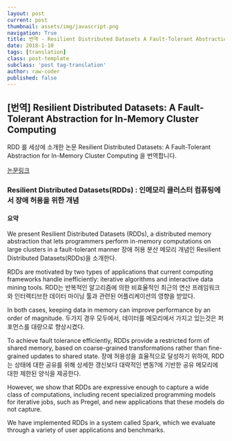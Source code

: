 ```yaml
---
layout: post
current: post
thumbnail: assets/img/javascript.png
navigation: True
title: 번역 - Resilient Distributed Datasets A Fault-Tolerant Abstraction for In-Memory Cluster Computing
date: 2018-1-10
tags: [translation]
class: post-template
subclass: 'post tag-translation'
author: raw-coder
published: false
---
```


## [번역] Resilient Distributed Datasets: A Fault-Tolerant Abstraction for In-Memory Cluster Computing

RDD 를 세상에 소개한 논문 Resilient Distributed Datasets: A Fault-Tolerant Abstraction for In-Memory Cluster Computing 을 번역합니다.

[논문링크](https://www.usenix.org/system/files/conference/nsdi12/nsdi12-final138.pdf)


### Resilient Distributed Datasets(RDDs) : 인메모리 클러스터 컴퓨팅에서 장애 허용을 위한 개념

#### 요약
We present Resilient Distributed Datasets (RDDs), a distributed
memory abstraction that lets programmers perform
in-memory computations on large clusters in a
fault-tolerant manner
장애 허용 분산 메모리 개념인 Resilient Distributed Datasets(RDDs)을 소개한다.

RDDs are motivated by two types
of applications that current computing frameworks handle
inefficiently: iterative algorithms and interactive data
mining tools.
RDD는 반복적인 알고리즘에 의한 비효율적인 최근의 연산 프레임워크와 인터렉티브한 데이터 마이닝 툴과 관련된 어플리케이션의 영향을 받았다.

In both cases, keeping data in memory
can improve performance by an order of magnitude.
두가지 경우 모두에서, 데이터를 메모리에서 가지고 있는것은 퍼포먼스를 대량으로 향상시켰다.

To achieve fault tolerance efficiently, RDDs provide a
restricted form of shared memory, based on coarse-grained
transformations rather than fine-grained updates
to shared state.
장애 허용성을 효율적으로 달성하기 위하여, RDD는 상태에 대한 공유를 위해 상세한 갱신보다 대략적인 변동?에 기반한 공유 메모리에 대한 제한된 양식을 제공한다.  

However, we show that RDDs are expressive
enough to capture a wide class of computations, including
recent specialized programming models for iterative
jobs, such as Pregel, and new applications that these
models do not capture.


We have implemented RDDs in a
system called Spark, which we evaluate through a variety
of user applications and benchmarks.
